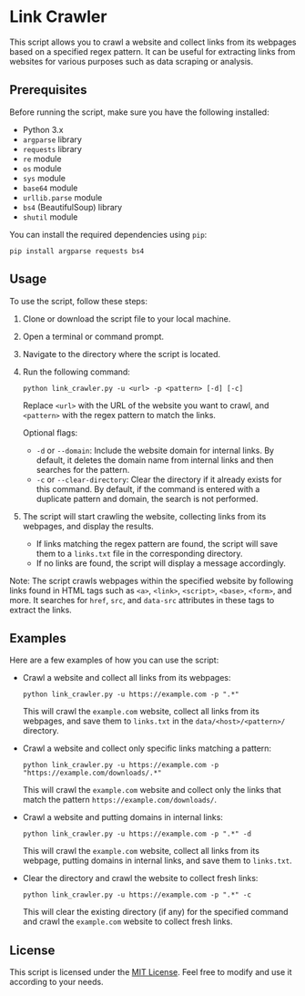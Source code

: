 # Link Crawler

This script allows you to crawl a website and collect links from its webpages based on a specified regex pattern. It can be useful for extracting links from websites for various purposes such as data scraping or analysis.

## Prerequisites

Before running the script, make sure you have the following installed:

- Python 3.x
- `argparse` library
- `requests` library
- `re` module
- `os` module
- `sys` module
- `base64` module
- `urllib.parse` module
- `bs4` (BeautifulSoup) library
- `shutil` module

You can install the required dependencies using `pip`:

```shell
pip install argparse requests bs4
```

## Usage

To use the script, follow these steps:

1. Clone or download the script file to your local machine.
2. Open a terminal or command prompt.
3. Navigate to the directory where the script is located.
4. Run the following command:

   ```shell
   python link_crawler.py -u <url> -p <pattern> [-d] [-c]
   ```

   Replace `<url>` with the URL of the website you want to crawl, and `<pattern>` with the regex pattern to match the links.

   Optional flags:
   - `-d` or `--domain`: Include the website domain for internal links. By default, it deletes the domain name from internal links and then searches for the pattern.
   - `-c` or `--clear-directory`: Clear the directory if it already exists for this command. By default, if the command is entered with a duplicate pattern and domain, the search is not performed.

5. The script will start crawling the website, collecting links from its webpages, and display the results.

   - If links matching the regex pattern are found, the script will save them to a `links.txt` file in the corresponding directory.
   - If no links are found, the script will display a message accordingly.

Note: The script crawls webpages within the specified website by following links found in HTML tags such as `<a>`, `<link>`, `<script>`, `<base>`, `<form>`, and more. It searches for `href`, `src`, and `data-src` attributes in these tags to extract the links.

## Examples

Here are a few examples of how you can use the script:

- Crawl a website and collect all links from its webpages:

  ```shell
  python link_crawler.py -u https://example.com -p ".*"
  ```

  This will crawl the `example.com` website, collect all links from its webpages, and save them to `links.txt` in the `data/<host>/<pattern>/` directory.

- Crawl a website and collect only specific links matching a pattern:

  ```shell
  python link_crawler.py -u https://example.com -p "https://example.com/downloads/.*"
  ```

  This will crawl the `example.com` website and collect only the links that match the pattern `https://example.com/downloads/`.

- Crawl a website and putting domains in internal links:

  ```shell
  python link_crawler.py -u https://example.com -p ".*" -d
  ```

  This will crawl the `example.com` website, collect all links from its webpage, putting domains in internal links, and save them to `links.txt`.

- Clear the directory and crawl the website to collect fresh links:

  ```shell
  python link_crawler.py -u https://example.com -p ".*" -c
  ```

  This will clear the existing directory (if any) for the specified command and crawl the `example.com` website to collect fresh links.

## License

This script is licensed under the [MIT License](LICENSE). Feel free to modify and use it according to your needs.
